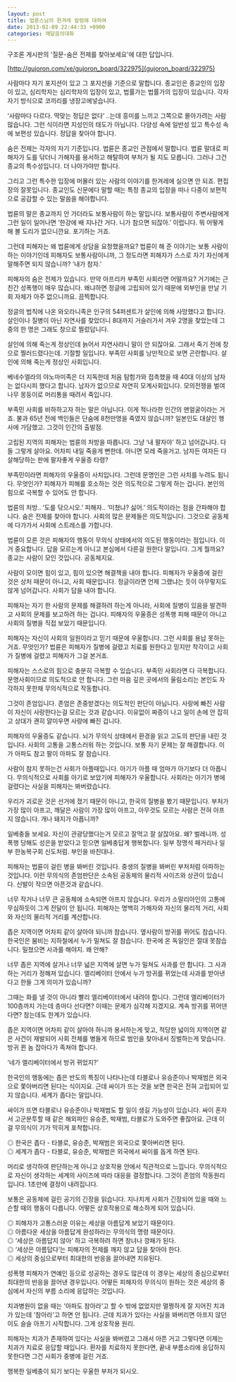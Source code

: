 ```yaml
---
layout: post
title: 법륜스님의 한겨레 칼럼에 대하여
date: 2013-02-09 22:44:33 +0900
categories: 깨달음의대화
---
```

구조론 게시판의 '질문-숨은 전제를 찾아보세요'에 대한 답입니다.



[http://gujoron.com/xe/gujoron_board/322975](gujoron_board/322975)
  




사람마다 자기 포지션이 있고 그 포지션을 기준으로 말합니다. 종교인은 종교인의 입장이 있고, 심리학자는 심리학자의 입장이 있고, 법률가는 법률가의 입장이 있습니다. 각자 자기 방식으로 코끼리를 냉장고에넣습니다.
  


‘사람마다 다르다. 딱맞는 정답은 없다’ ..는데 흥미를 느끼고 그쪽으로 몰아가려는 사람 많습니다. 그런 식이라면 지성인의 태도가 아닙니다. 다양성 속에 일반성 있고 특수성 속에 보편성 있습니다. 정답을 찾아야 합니다. 


  


숨은 전제는 각자의 자기 기준입니다. 법륜은 종교인 관점에서 말합니다. 법륜 말대로 피해자가 도를 닦더니 가해자를 용서하고 해탈하여 부처가 될 지도 모릅니다. 그러나 그건 종교의 특수성입니다. 더 나아가야만 합니다. 


  


그리고 그런 특수한 입장에 머물러 있는 사람의 이야기를 한겨레에 실으면 안 되죠. 편집장의 잘못입니다. 종교인도 신문에다 말할 때는 특정 종교의 입장을 떠나 다중이 보편적으로 공감할 수 있는 말씀을 해야합니다. 


  


법륜의 말은 종교까지 안 가더라도 보통사람이 하는 말입니다. 보통사람이 주변사람에게 그런 일이 일어나면 ‘한강에 배 지나간 거다. 니가 참으면 되잖아.’ 이럽니다. 뭐 어떻게 해 볼 도리가 없으니깐요. 포기하는 거죠. 


  


그런데 피해자는 왜 법륜에게 상담을 요청했을까요? 법륜이 해 준 이야기는 보통 사람이 하는 이야기인데 피해자도 보통사람이니까, 그 정도라면 피해자가 스스로 자기 자신에게 말해주면 되지 않습니까? ‘내가 참자.’ 


  


피해자의 숨은 전제가 있습니다. 만약 아프리카 부족민 사회라면 어떨까요? 거기에는 근친간 성폭행이 매우 많습니다. 왜냐하면 정글에 고립되어 있기 때문에 외부인을 만날 기회 자체가 아주 없으니까요. 끔찍합니다. 


  


정글의 법칙에 나온 와오라니족은 인구의 54퍼센트가 살인에 의해 사망했다고 합니다. 살인이나 질병이 아닌 자연사를 찾았더니 8대까지 거슬러가서 겨우 2명을 찾았는데 그 중의 한 명은 그래도 창으로 찔렀답니다. 


  


살인에 의해 죽는게 정상인데 늙어서 자연사라니 말이 안 되잖아요. 그래서 죽기 전에 창으로 찔러드렸다는데. 기절할 일입니다. 부족민 사회를 낭만적으로 보면 곤란합니다. 살인에 의해 죽는게 정상인 사회입니다. 


  


베네수엘라의 야노마미족은 더 지독한데 처음 탐험가와 접촉했을 때 40대 이상의 남자는 없다시피 했다고 합니다. 남자가 없으므로 자연히 모계사회입니다. 모의전쟁을 벌여 나무 몽둥이로 머리통을 때려서 죽입니다. 

  


부족민 사회를 비하하고자 하는 말은 아닙니다. 이게 적나라한 인간의 맨얼굴이라는 거죠. 불과 65년 전에 백인들은 단숨에 8천만명을 죽였지 않습니까? 일본인도 대살인 행사에 가담했고. 그것이 인간의 출발점.

  


고립된 지역의 피해자는 법륜의 처방을 따릅니다. 그냥 ‘내 팔자야’ 하고 넘어갑니다. 다들 그렇게 살아요. 어차피 내일 죽을게 뻔한데. 아니면 모레 죽을거고. 남자든 여자든 다 살해당하는 판에 팔자좋게 우울증 타령? 


  


부족민이라면 피해자의 우울증이 사치입니다. 그런데 문명인은 그런 사치를 누려도 됩니다. 무엇인가? 피해자가 피해를 호소하는 것은 의도적으로 그렇게 하는 겁니다. 본인의 힘으로 극복할 수 있어도 안 합니다. 


  


법륜의 처방.. ‘도를 닦으시오.’ 피해자.. ‘미쳤냐? 싫어.’ 의도적이라는 점을 간파해야 합니다. 숨은 전제를 찾아야 합니다. 사회의 많은 문제들은 의도적입니다. 그것으로 공동체에 다가가서 사회에 스트레스를 가합니다. 


  


법륜이 모른 것은 피해자의 행동이 무의식 상태에서의 의도된 행동이라는 점입니다. 이거 중요합니다. 답을 모르는게 아니고 본심에서 다른걸 원한다 말입니다. 그게 뭘까요? 종교는 사람이 모인 것입니다. 공동체지요. 


  


사람이 모이면 힘이 있고, 힘이 있으면 해결책을 내야 합니다. 피해자가 우울증에 걸린 것은 상처 때문이 아니고, 사회 때문입니다. 정글이라면 언제 그랬냐는 듯이 아무렇지도 않게 넘어갑니다. 사회가 답을 내야 합니다. 


  


피해자는 자기 한 사람의 문제를 해결하려 하는게 아니라, 사회에 질병이 있음을 발견하고 사회의 문제를 보고하려 하는 겁니다. 피해자의 우울증은 성폭행 피해 때문이 아니고 사회의 질병을 직접 보았기 때문입니다. 


  


피해자는 자신이 사회의 일원이라고 믿기 때문에 우울합니다. 그런 사회를 용납 못하는 거죠. 무엇인가? 법륜은 피해자가 질병에 걸렸고 치료를 원한다고 믿지만 착각이고 사회가 질병에 걸렸고 피해자가 그걸 본거죠. 


  


피해자는 스스로의 힘으로 충분히 극복할 수 있습니다. 부족민 사회라면 다 극복합니다. 문명사회이므로 의도적으로 안 합니다. 그런 마음 깊은 곳에서의 울림소리는 본인도 자각하지 못한채 무의식적으로 작동합니다. 


  


그것이 존엄입니다. 존엄은 존중받겠다는 의도적인 판단이 아닙니다. 사랑에 빠진 사람이 자신이 사랑한다는걸 모르는 것과 같습니다. 이유없이 짜증이 나고 일이 손에 안 잡히고 상대가 괜히 얄미우면 사랑에 빠진 겁니다. 


  


피해자의 우울증도 같습니다. 뇌가 무의식 상태에서 환경을 읽고 고도의 판단을 내린 것입니다. 사회의 고통을 고통스러워 하는 것입니다. 보통 자기 문제는 잘 해결합니다. 이가 아파도 참고 팔이 아파도 잘 참습니다. 


  


사람이 참지 못하는건 사회가 아플때입니다. 아기가 아플 때 엄마가 아기보다 더 아픕니다. 무의식적으로 사회를 아기로 보았기에 피해자가 우울합니다. 사회라는 아기가 병에 걸렸다는 사실을 피해자는 봐버렸습니다. 


  


우리가 괴로운 것은 선거에 졌기 때문이 아니고, 한국의 질병을 봤기 때문입니다. 부처가 가장 많이 아프고, 깨달은 사람이 가장 많이 아프고, 아무것도 모르는 사람은 전혀 아프지 않습니다. 개나 돼지가 아픕니까? 


  


일베충들 보세요. 자신이 관광당했다는거 모르고 잘먹고 잘 살잖아요. 왜? 벌레니까. 성폭행 당해도 성은을 받았다고 믿으면 일베충답게 행복합니다. 일부 정명석 패거리나 일부 한농복구회 신도처럼. 부인을 바친대나. 


  


피해자는 법륜이 걸린 병을 봐버린 것입니다. 중생의 질병을 봐버린 부처처럼 아파하는 것입니다. 이런 무의식의 존엄판단은 소속된 공동체의 물리적 사이즈와 상관이 있습니다. 신발이 작으면 아픈것과 같습니다. 


  


너무 작거나 너무 큰 공동체에 소속되면 아프지 않습니다. 우리가 소말리아인의 고통에 무심하듯이 그게 전달이 안 됩니다. 피해자는 명백히 가해자와 자신의 물리적 거리, 사회와 자신의 물리적 거리를 계산합니다. 


  


좁은 지역이면 어차피 같이 살아야 되니까 참습니다. 옆사람이 방귀를 뀌어도 참습니다. 한국인은 붐비는 지하철에서 누가 밀쳐도 잘 참습니다. 한국에 온 독일인은 절대 못참습니다. 밀쳤으면 사과를 해야지. 왜 안해? 


  


너무 좁은 지역에 살거나 너무 넓은 지역에 살면 누가 밀쳐도 사과를 안 합니다. 그 사과하는 거리가 정해져 있습니다. 엘리베이터 안에서 누가 방귀를 뀌었는데 사과를 받아낸다고 한들 그게 의미가 있습니까? 

  


그때는 화를 낼 것이 아니라 빨리 엘리베이터에서 내려야 합니다. 그런데 엘리베이터가 100층까지 가는데 층마다 선다면? 이때는 문제가 심각해 지겠지요. 계속 방귀를 뀌어댄다면? 참는데도 한계가 있습니다. 

  


좁은 지역이면 어차피 같이 살아야 하니까 용서하는게 맞고, 적당한 넓이의 지역이면 같은 사건이 재발되어 사회 전체를 병들게 하므로 범인을 찾아내서 징벌하는게 맞습니다. 방귀 뀐 놈 잡아다가 족쳐야 합니다. 



‘네가 엘리베이터에서 방귀 뀌었지?’ 


  


한국인의 행동에는 좁은 반도의 특징이 나타나는데 타블로나 유승준이나 박재범은 외국으로 쫓아버리면 된다는 식이지요. 근데 싸이가 뜨는 것을 보면 한국은 전혀 고립되어 있지 않습니다. 세계가 좁다는 말입니다. 


  


싸이가 뜨면 타블로나 유승준이나 박재범도 할 일이 생길 가능성이 있습니다. 싸이 혼자서 고군분투할 때 같은 해외파인 유승준, 박재범, 타블로가 도와주면 좋잖아요. 근데 이걸 무의식이 기가 막히게 포착합니다. 


  


◎ 한국은 좁다 - 타블로, 유승준, 박재범은 외국으로 쫓아버리면 된다.    
◎ 세계가 좁다 - 타블로, 유승준, 박재범은 외국에서 싸이를 돕게 하면 된다. 


  


머리로 생각하여 판단하는게 아니고 상호작용 안에서 직관적으로 느낍니다. 무의식적으로 자신이 생각하는 세계의 사이즈에 따라 대응을 결정합니다. 그것이 존엄의 작동원리입니다. 1초만에 결정이 내려집니다. 

  


보통은 공동체에 걸린 공기의 긴장을 읽습니다. 지나치게 사회가 긴장되어 있을 때와 느슨할 때의 행동이 다릅니다. 어떻든 상호작용으로 해소하게 되어 있습니다.


  


◎ 피해자가 고통스러운 이유는 세상을 아름답게 보았기 때문이다.    
◎ 아름다운 세상을 아름답게 완성하라는 무의식의 명령 때문이다.   
◎ ‘세상은 아름답지 않아’ 하고 극복하려 하면 창녀나 깡패가 된다.    
◎ ‘세상은 아름답다’는 피해자의 전제를 깨지 않고 답을 찾아야 한다.   
◎ 세상의 중심으로부터 최대한의 반응을 끌어내면 치유된다. 


  


성폭행 피해자가 연예인 등으로 성공하는 경우도 많은데 이 경우는 세상의 중심으로부터 최대한의 반응을 끌어낸 경우입니다. 어떻든 피해자의 무의식이 원하는 것은 세상의 중심에서 자신의 부름 소리에 응답하는 것입니다. 



치과병원이 없을 때는 '아파도 참아라'고 할 수 밖에 없었지만 멀쩡하게 잘 지어진 치과가 있는데 '참아라'고 하면 안 됩니다. 근데 치과가 있다는 사실을 봐버리면 아프지 않던 이도 슬슬 아프기 시작합니다. 그게 상호작용 원리.  




피해자는 치과가 존재하여 있다는 사실을 봐버렸고 그래서 아픈 거고 그렇다면 이제는 치과가 치료로 응답할 때입니다. 환자를 치료하지 못한다면, 끝내 부름소리에 응답하지 못한다면 그건 사회가 중병에 걸린 거죠. 



행복한 일베충이 되기 보다는 우울한 부처가 되시오.